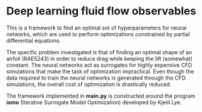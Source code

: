 # Deep learning fluid flow observables

This is a framework to find an optimal set of hyperparameters for neural networks, which are used to perform optimizations constrained by partial differential equations. 

The specific problem investigated is that of finding an optimal shape of an airfoil (RAE5243) in order to reduce drag while keeping the lift (somewhat) constant. The neural networks act as surrogates for highly expensive CFD simulations that make the task of optimization impractical. Even though the data required to train the neural networks is generated through the CFD simulations, the overall cost of optimization is drastically reduced.

The framework implemented in __main.py__ is constructed around the program __ismo__ (Iterative Surrogate Model Optimization) developed by Kjetil Lye.
